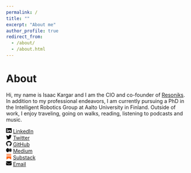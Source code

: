 ```yaml
---
permalink: /
title: ""
excerpt: "About me"
author_profile: true
redirect_from: 
  - /about/
  - /about.html
---
```


# About
Hi, my name is Isaac Kargar and I am the CIO and co-founder of [Resoniks](https://www.resoniks.com/). In addition to my professional endeavors, I am currently pursuing a PhD in the Intelligent Robotics Group at Aalto University in Finland. Outside of work, I enjoy traveling, going on walks, reading, listening to podcasts and music.



<img src="../images/linkedin.svg" width="15" height="15"> [LinkedIn](https://www.linkedin.com/in/eshagh-kargar/)\
<img src="../images/twitter.svg" width="15" height="15"> [Twitter](https://twitter.com/kargarisaac)\
<img src="../images/github.svg" width="15" height="15"> [GitHub](https://github.com/kargarisaac)\
<img src="../images/medium.svg" width="15" height="15"> [Medium](https://kargarisaac.medium.com/)\
<img src="../images/substack.svg" width="15" height="15"> [Substack](https://kargarisaac.substack.com/)\
<img src="../images/email.svg" width="15" height="15"> [Email](mailto:kargarisaac@gmail.com)


